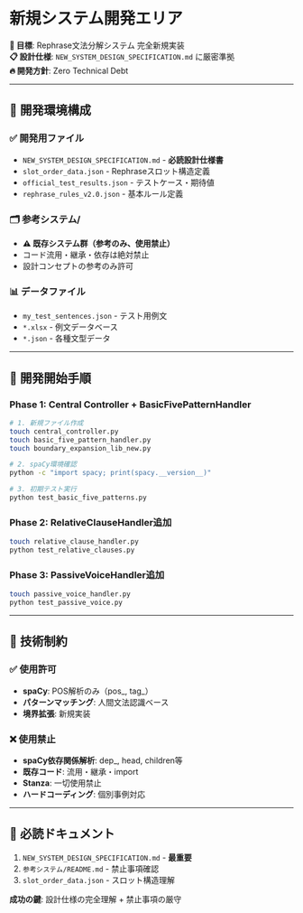 # 新規システム開発エリア

**🎯 目標**: Rephrase文法分解システム 完全新規実装  
**📋 設計仕様**: `NEW_SYSTEM_DESIGN_SPECIFICATION.md` に厳密準拠  
**🔥 開発方針**: Zero Technical Debt

---

## 📁 開発環境構成

### ✅ 開発用ファイル
- `NEW_SYSTEM_DESIGN_SPECIFICATION.md` - **必読設計仕様書**
- `slot_order_data.json` - Rephraseスロット構造定義
- `official_test_results.json` - テストケース・期待値
- `rephrase_rules_v2.0.json` - 基本ルール定義

### 🗂️ 参考システム/
- **⚠️ 既存システム群（参考のみ、使用禁止）**
- コード流用・継承・依存は絶対禁止
- 設計コンセプトの参考のみ許可

### 📊 データファイル
- `my_test_sentences.json` - テスト用例文
- `*.xlsx` - 例文データベース
- `*.json` - 各種文型データ

---

## 🚀 開発開始手順

### Phase 1: Central Controller + BasicFivePatternHandler
```bash
# 1. 新規ファイル作成
touch central_controller.py
touch basic_five_pattern_handler.py
touch boundary_expansion_lib_new.py

# 2. spaCy環境確認
python -c "import spacy; print(spacy.__version__)"

# 3. 初期テスト実行
python test_basic_five_patterns.py
```

### Phase 2: RelativeClauseHandler追加
```bash
touch relative_clause_handler.py
python test_relative_clauses.py
```

### Phase 3: PassiveVoiceHandler追加
```bash
touch passive_voice_handler.py
python test_passive_voice.py
```

---

## 🔧 技術制約

### ✅ 使用許可
- **spaCy**: POS解析のみ（pos_, tag_）
- **パターンマッチング**: 人間文法認識ベース
- **境界拡張**: 新規実装

### ❌ 使用禁止
- **spaCy依存関係解析**: dep_, head, children等
- **既存コード**: 流用・継承・import
- **Stanza**: 一切使用禁止
- **ハードコーディング**: 個別事例対応

---

## 📖 必読ドキュメント

1. `NEW_SYSTEM_DESIGN_SPECIFICATION.md` - **最重要**
2. `参考システム/README.md` - 禁止事項確認
3. `slot_order_data.json` - スロット構造理解

**成功の鍵**: 設計仕様の完全理解 + 禁止事項の厳守
